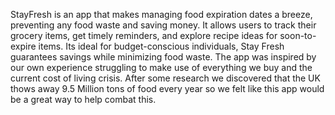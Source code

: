 StayFresh is an app that makes managing food expiration dates a breeze, preventing any food waste and saving money. 
It allows users to track their grocery items, get timely reminders, and explore recipe ideas for soon-to-expire items. 
Its ideal for budget-conscious individuals, Stay Fresh guarantees savings while minimizing food waste. The app was inspired by our own 
experience struggling to make use of everything we buy and the current cost of living crisis. After some research we discovered that
the UK thows away 9.5 Million tons of food every year so we felt like this app would be a great way to help combat this.  
